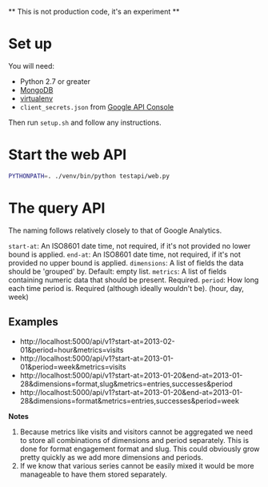 ** This is not production code, it's an experiment **

# Set up

You will need:
* Python 2.7 or greater
* [MongoDB](http://www.mongodb.org/)
* [virtualenv](http://pypi.python.org/pypi/virtualenv)
* `client_secrets.json` from [Google API Console](https://code.google.com/apis/console)

Then run `setup.sh` and follow any instructions.

# Start the web API

```bash
PYTHONPATH=. ./venv/bin/python testapi/web.py
```

# The query API

The naming follows relatively closely to that of Google Analytics.

`start-at`:   An ISO8601 date time, not required, if it's not provided no lower bound is applied.
`end-at`:     An ISO8601 date time, not required, if it's not provided no upper bound is applied.
`dimensions`: A list of fields the data should be 'grouped' by. Default: empty list.
`metrics`:    A list of fields containing numeric data that should be present. Required.
`period`:     How long each time period is. Required (although ideally wouldn't be). (hour, day, week)

## Examples

* http://localhost:5000/api/v1?start-at=2013-02-01&period=hour&metrics=visits
* http://localhost:5000/api/v1?start-at=2013-01-01&period=week&metrics=visits
* http://localhost:5000/api/v1?start-at=2013-01-20&end-at=2013-01-28&dimensions=format,slug&metrics=entries,successes&period
* http://localhost:5000/api/v1?start-at=2013-01-20&end-at=2013-01-28&dimensions=format&metrics=entries,successes&period=week

**Notes**

1. Because metrics like visits and visitors cannot be aggregated we need to store all combinations of dimensions and period
   separately. This is done for format engagement format and slug. This could obviously grow pretty quickly as we add more
   dimensions and periods.
2. If we know that various series cannot be easily mixed it would be more manageable to have them stored separately.
